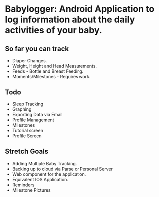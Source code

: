 # Babylogger: Android Application to log information about the daily activities of your baby.

## So far you can track 
+ Diaper Changes.
+ Weight, Height and Head Measurements.
+ Feeds - Bottle and Breast Feeding.
+ Moments/Milestones - Requires work. 


## Todo
+ Sleep Tracking
+ Graphing 
+ Exporting Data via Email
+ Profile Management 
+ Milestones
+ Tutorial screen
+ Profile Screen


## Stretch Goals 
+ Adding Multiple Baby Tracking.
+ Backing up to cloud via Parse or Personal Server 
+ Web component for the application. 
+ Equivalent IOS Application. 
+ Reminders
+ Milestone Pictures 
